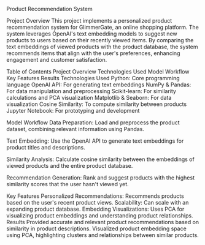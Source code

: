 Product Recommendation System
<!-- Add an image related to your project, like a screenshot or a diagram -->

Project Overview
This project implements a personalized product recommendation system for GlimmerGate, an online shopping platform. The system leverages OpenAI's text embedding models to suggest new products to users based on their recently viewed items. By comparing the text embeddings of viewed products with the product database, the system recommends items that align with the user's preferences, enhancing engagement and customer satisfaction.

Table of Contents
Project Overview
Technologies Used
Model Workflow
Key Features
Results
Technologies Used
Python: Core programming language
OpenAI API: For generating text embeddings
NumPy & Pandas: For data manipulation and preprocessing
Scikit-learn: For similarity calculations and PCA visualization
Matplotlib & Seaborn: For data visualization
Cosine Similarity: To compute similarity between products
Jupyter Notebook: For prototyping and development

Model Workflow
Data Preparation: Load and preprocess the product dataset, combining relevant information using Pandas.

Text Embedding: Use the OpenAI API to generate text embeddings for product titles and descriptions.

Similarity Analysis: Calculate cosine similarity between the embeddings of viewed products and the entire product database.

Recommendation Generation: Rank and suggest products with the highest similarity scores that the user hasn't viewed yet.

Key Features
Personalized Recommendations: Recommends products based on the user's recent product views.
Scalability: Can scale with an expanding product database.
Embedding Visualizations: Uses PCA for visualizing product embeddings and understanding product relationships.
Results
Provided accurate and relevant product recommendations based on similarity in product descriptions.
Visualized product embedding space using PCA, highlighting clusters and relationships between similar products.
